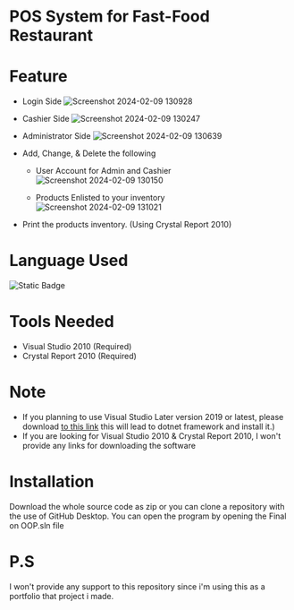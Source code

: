 # POS System for Fast-Food Restaurant

# Feature 

* Login Side
![Screenshot 2024-02-09 130928](https://github.com/efreetgaming/POS-System-in-Fast-food-Restaurant/assets/78950659/4b8b9ed6-9260-4b5d-b635-8d423e293494)

* Cashier Side
![Screenshot 2024-02-09 130247](https://github.com/efreetgaming/POS-System-in-Fast-food-Restaurant/assets/78950659/d29714e9-99a9-4100-abfd-42c4037d3413)

* Administrator Side
![Screenshot 2024-02-09 130639](https://github.com/efreetgaming/POS-System-in-Fast-food-Restaurant/assets/78950659/ba113a02-b2cb-4040-93d1-133616a49a79)

* Add, Change, & Delete the following
  * User Account for Admin and Cashier
  ![Screenshot 2024-02-09 130150](https://github.com/efreetgaming/POS-System-in-Fast-food-Restaurant/assets/78950659/ed6d738a-656e-494f-a980-25b79bb27b14)

  * Products Enlisted to your inventory
  ![Screenshot 2024-02-09 131021](https://github.com/efreetgaming/POS-System-in-Fast-food-Restaurant/assets/78950659/7c8de3b6-955a-4cd0-9657-bd0887a06cf3)

* Print the products inventory. (Using Crystal Report 2010)

# Language Used
![Static Badge](https://img.shields.io/badge/VISUAL_BASIC-blue?style=for-the-badge&logo=visualbasic&logoColor=blue&labelColor=white) 

# Tools Needed
* Visual Studio 2010 (Required)
* Crystal Report 2010 (Required) 

# **Note** 
* If you planning to use Visual Studio Later version 2019 or latest, please download [to this link](https://dotnet.microsoft.com/en-us/download/dotnet-framework/thank-you/net481-developer-pack-offline-installer) this will lead to dotnet framework and install it.)
* If you are looking for Visual Studio 2010 & Crystal Report 2010, I won't provide any links for downloading the software

# Installation
Download the whole source code as zip or you can clone a repository with the use of GitHub Desktop.
You can open the program by opening the Final on OOP.sln file

# P.S
I won't provide any support to this repository since i'm using this as a portfolio that project i made.
